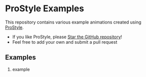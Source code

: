 # ProStyle Examples

This repository contains various example animations created using [ProStyle](https://prostyle.io).

* If you like ProStyle, please [Star the GitHub repository](https://github.com/ProGraphics/prostyle.js)!
* Feel free to add your own and submit a pull request

## Examples

1. example
